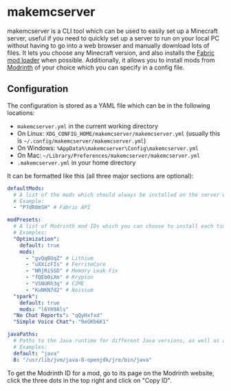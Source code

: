 # makemcserver

makemcserver is a CLI tool which can be used to easily set up a Minecraft server, useful if you need to quickly set up a server to run on your local PC without having to go into a web browser and manually download lots of files. It lets you choose any Minecraft version, and also installs the [Fabric mod loader](https://fabricmc.net/) when possible. Additionally, it allows you to install mods from [Modrinth](https://modrinth.com/) of your choice which you can specify in a config file.

## Configuration

The configuration is stored as a YAML file which can be in the following locations:
* `makemcserver.yml` in the current working directory
* On Linux: `XDG_CONFIG_HOME/makemcserver/makemcserver.yml` (usually this is `~/.config/makemcserver/makemcserver.yml`)
* On Windows: `%AppData%\makemcserver\Config\makemcserver.yml`
* On Mac: `~/Library/Preferences/makemcserver/makemcserver.yml`
* `.makemcserver.yml` in your home directory

It can be formatted like this (all three major sections are optional):
```yml
defaultMods:
  # A list of the mods which should always be installed on the server when possible, as their Modrinth IDs.
  # Example:
  - "P7dR8mSH" # Fabric API

modPresets:
  # A list of Modrinth mod IDs which you can choose to install each time you create a new server. This can be structured in a variety of ways.
  # Examples:
  "Optimization":
    default: true
    mods:
      - "gvQqBUqZ" # Lithium
      - "uXXizFIs" # FerriteCore
      - "NRjRiSSD" # Memory Leak Fix
      - "fQEb0iXm" # Krypton
      - "VSNURh3q" # C2ME
      - "KuNKN7d2" # Noisium
  "spark":
    default: true
    mods: "l6YH9Als"
  "No Chat Reports": "qQyHxfxd"
  "Simple Voice Chat": "9eGKb6K1"

javaPaths:
  # Paths to the Java runtime for different Java versions, as well as a fallback "default" option. makemcserver will automatically select the correct Java version from this list.
  # Examples:
  default: "java"
  8: "/usr/lib/jvm/java-8-openjdk/jre/bin/java"
```

To get the Modrinth ID for a mod, go to its page on the Modrinth website, click the three dots in the top right and click on "Copy ID".